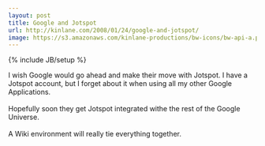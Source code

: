 ```yaml
---
layout: post
title: Google and Jotspot
url: http://kinlane.com/2008/01/24/google-and-jotspot/
image: https://s3.amazonaws.com/kinlane-productions/bw-icons/bw-api-a.png
---
```

{% include JB/setup %}
<p>
     I wish Google would go ahead and make their move with Jotspot. I have a Jotspot account, but I forget about it when using all my other Google Applications.
     <br />
     <br />
     Hopefully soon they get Jotspot integrated withe the rest of the Google Universe.
     <br />
     <br />
     A Wiki environment will really tie everything together.
</p>